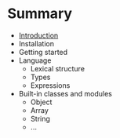 # Summary

* [Introduction](README.md)
* Installation
* Getting started
* Language
  * Lexical structure
  * Types
  * Expressions
* Built-in classes and modules
  * Object
  * Array
  * String
  * ...
